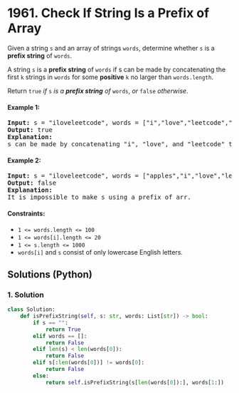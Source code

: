 # 1961. Check If String Is a Prefix of Array
Given a string `s` and an array of strings `words`, determine whether `s` is a **prefix string** of `words`.

A string `s` is a **prefix string** of `words` if s can be made by concatenating the first `k` strings in `words` for some **positive** `k` no larger than `words.length`.

Return `true` *if* `s` *is a **prefix string** of* `words`, *or* `false` *otherwise*.

#### Example 1:
<pre>
<strong>Input:</strong> s = "iloveleetcode", words = ["i","love","leetcode","apples"]
<strong>Output:</strong> true
<strong>Explanation:</strong>
s can be made by concatenating "i", "love", and "leetcode" together.
</pre>

#### Example 2:
<pre>
<strong>Input:</strong> s = "iloveleetcode", words = ["apples","i","love","leetcode"]
<strong>Output:</strong> false
<strong>Explanation:</strong>
It is impossible to make s using a prefix of arr.
</pre>

#### Constraints:
* `1 <= words.length <= 100`
* `1 <= words[i].length <= 20`
* `1 <= s.length <= 1000`
* `words[i]` and `s` consist of only lowercase English letters.

## Solutions (Python)

### 1. Solution
```Python
class Solution:
    def isPrefixString(self, s: str, words: List[str]) -> bool:
        if s == "":
            return True
        elif words == []:
            return False
        elif len(s) < len(words[0]):
            return False
        elif s[:len(words[0])] != words[0]:
            return False
        else:
            return self.isPrefixString(s[len(words[0]):], words[1:])
```
